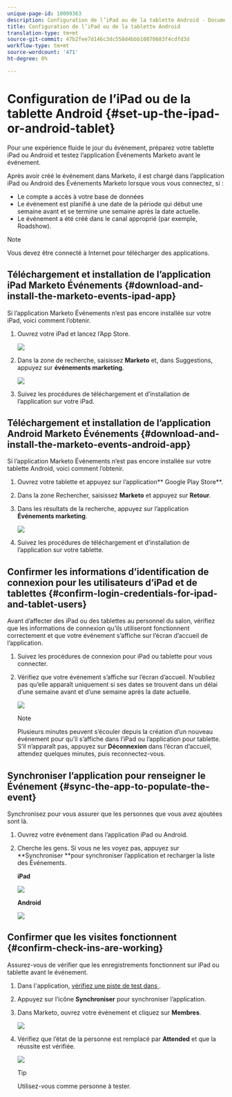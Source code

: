 ```yaml
---
unique-page-id: 10099363
description: Configuration de l’iPad ou de la tablette Android - Documentation sur le marketing - Documentation du produit
title: Configuration de l’iPad ou de la tablette Android
translation-type: tm+mt
source-git-commit: 47b2fee7d146c3dc558d4bbb10070683f4cdfd3d
workflow-type: tm+mt
source-wordcount: '471'
ht-degree: 0%

---
```



# Configuration de l’iPad ou de la tablette Android {#set-up-the-ipad-or-android-tablet}

Pour une expérience fluide le jour du événement, préparez votre tablette iPad ou Android et testez l’application Événements Marketo avant le événement.

Après avoir créé le événement dans Marketo, il est chargé dans l’application iPad ou Android des Événements Marketo lorsque vous vous connectez, si :

* Le compte a accès à votre base de données
* Le événement est planifié à une date de la période qui début une semaine avant et se termine une semaine après la date actuelle.
* Le événement a été créé dans le canal approprié (par exemple, Roadshow).

>[!NOTE]
>
>Vous devez être connecté à Internet pour télécharger des applications.

## Téléchargement et installation de l’application iPad Marketo Événements {#download-and-install-the-marketo-events-ipad-app}

Si l’application Marketo Événements n’est pas encore installée sur votre iPad, voici comment l’obtenir.

1. Ouvrez votre iPad et lancez l’App Store.

   ![](assets/image2016-4-14-15-3a52-3a19.png)

1. Dans la zone de recherche, saisissez **Marketo** et, dans Suggestions, appuyez sur **événements marketing**.

   ![](assets/image2016-4-14-16-3a0-3a3.png)

1. Suivez les procédures de téléchargement et d’installation de l’application sur votre iPad.

## Téléchargement et installation de l’application Android Marketo Événements {#download-and-install-the-marketo-events-android-app}

Si l’application Marketo Événements n’est pas encore installée sur votre tablette Android, voici comment l’obtenir.

1. Ouvrez votre tablette et appuyez sur l’application** Google Play Store**.
1. Dans la zone Rechercher, saisissez **Marketo** et appuyez sur **Retour**.
1. Dans les résultats de la recherche, appuyez sur l’application **Événements marketing**.

   ![](assets/image2016-4-15-14-3a42-3a11.png)

1. Suivez les procédures de téléchargement et d’installation de l’application sur votre tablette.

## Confirmer les informations d’identification de connexion pour les utilisateurs d’iPad et de tablettes {#confirm-login-credentials-for-ipad-and-tablet-users}

Avant d’affecter des iPad ou des tablettes au personnel du salon, vérifiez que les informations de connexion qu’ils utiliseront fonctionnent correctement et que votre événement s’affiche sur l’écran d’accueil de l’application.

1. Suivez les procédures de connexion pour iPad ou tablette pour vous connecter.
1. Vérifiez que votre événement s’affiche sur l’écran d’accueil. N’oubliez pas qu’elle apparaît uniquement si ses dates se trouvent dans un délai d’une semaine avant et d’une semaine après la date actuelle.

   ![](assets/image2016-4-15-15-3a29-3a0.png)

   >[!NOTE]
   >
   >Plusieurs minutes peuvent s’écouler depuis la création d’un nouveau événement pour qu’il s’affiche dans l’iPad ou l’application pour tablette. S’il n’apparaît pas, appuyez sur **Déconnexion** dans l’écran d’accueil, attendez quelques minutes, puis reconnectez-vous.

## Synchroniser l’application pour renseigner le Événement {#sync-the-app-to-populate-the-event}

Synchronisez pour vous assurer que les personnes que vous avez ajoutées sont là.

1. Ouvrez votre événement dans l’application iPad ou Android.
1. Cherche les gens. Si vous ne les voyez pas, appuyez sur **Synchroniser **pour synchroniser l’application et recharger la liste des Événements.

   **iPad**

   ![](assets/image2016-4-12-14-3a25-3a13.png)

   **Android**

   ![](assets/screenshot-2016-04-15-14-14-08-sync-button.png)

## Confirmer que les visites fonctionnent {#confirm-check-ins-are-working}

Assurez-vous de vérifier que les enregistrements fonctionnent sur iPad ou tablette avant le événement.

1. Dans l&#39;application, [vérifiez une piste de test dans ](check-people-into-your-event-from-your-tablet.md).
1. Appuyez sur l’icône **Synchroniser** pour synchroniser l’application.
1. Dans Marketo, ouvrez votre événement et cliquez sur **Membres**.

   ![](assets/image2016-4-15-15-3a32-3a42.png)

1. Vérifiez que l’état de la personne est remplacé par **Attended** et que la réussite est vérifiée.

   ![](assets/image2016-4-18-14-3a11-3a36.png)

   >[!TIP]
   >
   >Utilisez-vous comme personne à tester.

